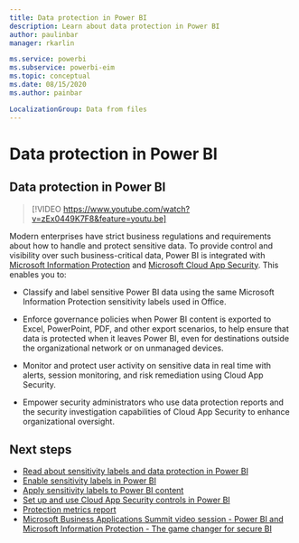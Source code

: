```yaml
---
title: Data protection in Power BI
description: Learn about data protection in Power BI
author: paulinbar
manager: rkarlin

ms.service: powerbi
ms.subservice: powerbi-eim
ms.topic: conceptual
ms.date: 08/15/2020
ms.author: painbar

LocalizationGroup: Data from files
---
```

# Data protection in Power BI

##  Data protection in Power BI

>[!VIDEO https://www.youtube.com/watch?v=zEx0449K7F8&feature=youtu.be]

Modern enterprises have strict business regulations and requirements about how to handle and protect sensitive data. To provide control and visibility over such business-critical data, Power BI is integrated with [Microsoft Information Protection]( https://docs.microsoft.com/microsoft-365/compliance/sensitivity-labels?view=o365-worldwide) and [Microsoft Cloud App Security]( https://docs.microsoft.com/cloud-app-security/what-is-cloud-app-security). This enables you to:

* Classify and label sensitive Power BI data using the same Microsoft Information Protection sensitivity labels used in Office.

* Enforce governance policies when Power BI content is exported to Excel, PowerPoint, PDF, and other export scenarios, to help ensure that data is protected when it leaves Power BI, even for destinations outside the organizational network or on unmanaged devices.

* Monitor and protect user activity on sensitive data in real time with alerts, session monitoring, and risk remediation using Cloud App Security.

* Empower security administrators who use data protection reports and the security investigation capabilities of Cloud App Security to enhance organizational oversight.

## Next steps

* [Read about sensitivity labels and data protection in Power BI](service-security-sensitivity-label-overview.md)
* [Enable sensitivity labels in Power BI](service-security-enable-data-sensitivity-labels.md)
* [Apply sensitivity labels to Power BI content](service-security-apply-data-sensitivity-labels.md)
* [Set up and use Cloud App Security controls in Power BI](service-security-using-microsoft-cloud-app-security-controls.md)
* [Protection metrics report](service-security-data-protection-metrics-report.md)
* [Microsoft Business Applications Summit video session - Power BI and Microsoft Information Protection - The game changer for secure BI](https://mymbas.microsoft.com/sessions/f30c8368-6590-4be3-80d4-2bc677f596a4?source=sessions)